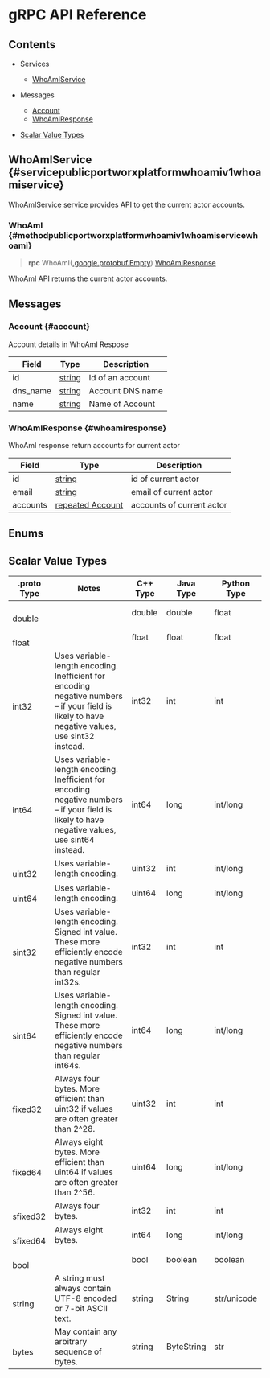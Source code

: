 [//]: # (Generated by grpc-framework using protoc-gen-doc)
[//]: # (Do not edit)

# gRPC API Reference

## Contents


- Services
    - [WhoAmIService](#servicepublicportworxplatformwhoamiv1whoamiservice)
  


- Messages
    - [Account](#account)
    - [WhoAmIResponse](#whoamiresponse)
  



- [Scalar Value Types](#scalar-value-types)




## WhoAmIService {#servicepublicportworxplatformwhoamiv1whoamiservice}
WhoAmIService service provides API to get the current actor accounts.

### WhoAmI {#methodpublicportworxplatformwhoamiv1whoamiservicewhoami}

> **rpc** WhoAmI([.google.protobuf.Empty](#googleprotobufempty))
    [WhoAmIResponse](#whoamiresponse)

WhoAmI API returns the current actor accounts.
 <!-- end methods -->
 <!-- end services -->

## Messages


### Account {#account}
Account details in WhoAmI Respose


| Field | Type | Description |
| ----- | ---- | ----------- |
| id | [ string](#string) | Id of an account |
| dns_name | [ string](#string) | Account DNS name |
| name | [ string](#string) | Name of Account |
 <!-- end Fields -->
 <!-- end HasFields -->


### WhoAmIResponse {#whoamiresponse}
WhoAmI response return accounts for current actor


| Field | Type | Description |
| ----- | ---- | ----------- |
| id | [ string](#string) | id of current actor |
| email | [ string](#string) | email of current actor |
| accounts | [repeated Account](#account) | accounts of current actor |
 <!-- end Fields -->
 <!-- end HasFields -->
 <!-- end messages -->

## Enums
 <!-- end Enums -->
 <!-- end Files -->

## Scalar Value Types

| .proto Type | Notes | C++ Type | Java Type | Python Type |
| ----------- | ----- | -------- | --------- | ----------- |
| <div><h4 id="double" /></div><a name="double" /> double |  | double | double | float |
| <div><h4 id="float" /></div><a name="float" /> float |  | float | float | float |
| <div><h4 id="int32" /></div><a name="int32" /> int32 | Uses variable-length encoding. Inefficient for encoding negative numbers – if your field is likely to have negative values, use sint32 instead. | int32 | int | int |
| <div><h4 id="int64" /></div><a name="int64" /> int64 | Uses variable-length encoding. Inefficient for encoding negative numbers – if your field is likely to have negative values, use sint64 instead. | int64 | long | int/long |
| <div><h4 id="uint32" /></div><a name="uint32" /> uint32 | Uses variable-length encoding. | uint32 | int | int/long |
| <div><h4 id="uint64" /></div><a name="uint64" /> uint64 | Uses variable-length encoding. | uint64 | long | int/long |
| <div><h4 id="sint32" /></div><a name="sint32" /> sint32 | Uses variable-length encoding. Signed int value. These more efficiently encode negative numbers than regular int32s. | int32 | int | int |
| <div><h4 id="sint64" /></div><a name="sint64" /> sint64 | Uses variable-length encoding. Signed int value. These more efficiently encode negative numbers than regular int64s. | int64 | long | int/long |
| <div><h4 id="fixed32" /></div><a name="fixed32" /> fixed32 | Always four bytes. More efficient than uint32 if values are often greater than 2^28. | uint32 | int | int |
| <div><h4 id="fixed64" /></div><a name="fixed64" /> fixed64 | Always eight bytes. More efficient than uint64 if values are often greater than 2^56. | uint64 | long | int/long |
| <div><h4 id="sfixed32" /></div><a name="sfixed32" /> sfixed32 | Always four bytes. | int32 | int | int |
| <div><h4 id="sfixed64" /></div><a name="sfixed64" /> sfixed64 | Always eight bytes. | int64 | long | int/long |
| <div><h4 id="bool" /></div><a name="bool" /> bool |  | bool | boolean | boolean |
| <div><h4 id="string" /></div><a name="string" /> string | A string must always contain UTF-8 encoded or 7-bit ASCII text. | string | String | str/unicode |
| <div><h4 id="bytes" /></div><a name="bytes" /> bytes | May contain any arbitrary sequence of bytes. | string | ByteString | str |

